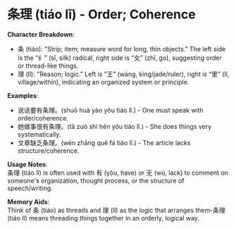 # **条理 (tiáo lǐ) - Order; Coherence**

**Character Breakdown**:  
- 条 (tiáo): "Strip; item; measure word for long, thin objects." The left side is the “纟” (sī, silk) radical, right side is “夂” (zhǐ, go), suggesting order or thread-like things.  
- 理 (lǐ): "Reason; logic." Left is “王” (wáng, king/jade/ruler), right is “里” (lǐ, village/within), indicating an organized system or principle.

**Examples**:  
- 说话要有条理。(shuō huà yào yǒu tiáo lǐ.) - One must speak with order/coherence.  
- 她做事很有条理。(tā zuò shì hěn yǒu tiáo lǐ.) - She does things very systematically.  
- 文章缺乏条理。(wén zhāng quē fá tiáo lǐ.) - The article lacks structure/coherence.

**Usage Notes**:  
条理 (tiáo lǐ) is often used with 有 (yǒu, have) or 无 (wú, lack) to comment on someone's organization, thought process, or the structure of speech/writing.

**Memory Aids**:  
Think of 条 (tiáo) as threads and 理 (lǐ) as the logic that arranges them-条理 (tiáo lǐ) means threading things together in an orderly, logical way.